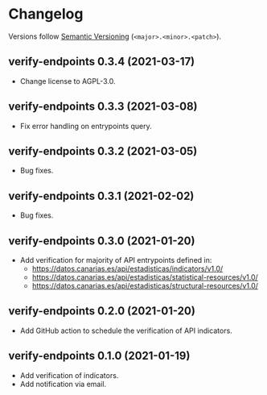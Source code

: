 # Changelog

Versions follow [Semantic Versioning](https://semver.org/) (`<major>.<minor>.<patch>`).

## verify-endpoints 0.3.4 (2021-03-17)

- Change license to AGPL-3.0.

## verify-endpoints 0.3.3 (2021-03-08)

- Fix error handling on entrypoints query.

## verify-endpoints 0.3.2 (2021-03-05)

- Bug fixes.

## verify-endpoints 0.3.1 (2021-02-02)

- Bug fixes.

## verify-endpoints 0.3.0 (2021-01-20)

- Add verification for majority of API entrypoints defined in:
  - https://datos.canarias.es/api/estadisticas/indicators/v1.0/
  - https://datos.canarias.es/api/estadisticas/statistical-resources/v1.0/
  - https://datos.canarias.es/api/estadisticas/structural-resources/v1.0/

## verify-endpoints 0.2.0 (2021-01-20)

- Add GitHub action to schedule the verification of API indicators.

## verify-endpoints 0.1.0 (2021-01-19)

- Add verification of indicators.
- Add notification via email.
